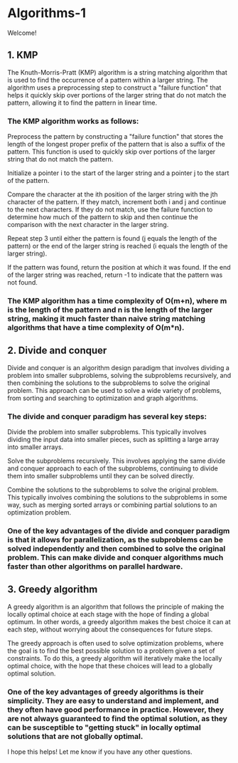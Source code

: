 # Algorithms-1
Welcome!

## 1. KMP 
The Knuth-Morris-Pratt (KMP) algorithm is a string matching algorithm that is used to find the occurrence of a pattern within a larger string. The algorithm uses a preprocessing step to construct a "failure function" that helps it quickly skip over portions of the larger string that do not match the pattern, allowing it to find the pattern in linear time.

### The KMP algorithm works as follows:

Preprocess the pattern by constructing a "failure function" that stores the length of the longest proper prefix of the pattern that is also a suffix of the pattern. This function is used to quickly skip over portions of the larger string that do not match the pattern.

Initialize a pointer i to the start of the larger string and a pointer j to the start of the pattern.

Compare the character at the ith position of the larger string with the jth character of the pattern. If they match, increment both i and j and continue to the next characters. If they do not match, use the failure function to determine how much of the pattern to skip and then continue the comparison with the next character in the larger string.

Repeat step 3 until either the pattern is found (j equals the length of the pattern) or the end of the larger string is reached (i equals the length of the larger string).

If the pattern was found, return the position at which it was found. If the end of the larger string was reached, return -1 to indicate that the pattern was not found.

### The KMP algorithm has a time complexity of O(m+n), where m is the length of the pattern and n is the length of the larger string, making it much faster than naive string matching algorithms that have a time complexity of O(m*n).

## 2. Divide and conquer
Divide and conquer is an algorithm design paradigm that involves dividing a problem into smaller subproblems, solving the subproblems recursively, and then combining the solutions to the subproblems to solve the original problem. This approach can be used to solve a wide variety of problems, from sorting and searching to optimization and graph algorithms.

### The divide and conquer paradigm has several key steps:

Divide the problem into smaller subproblems. This typically involves dividing the input data into smaller pieces, such as splitting a large array into smaller arrays.

Solve the subproblems recursively. This involves applying the same divide and conquer approach to each of the subproblems, continuing to divide them into smaller subproblems until they can be solved directly.

Combine the solutions to the subproblems to solve the original problem. This typically involves combining the solutions to the subproblems in some way, such as merging sorted arrays or combining partial solutions to an optimization problem.

### One of the key advantages of the divide and conquer paradigm is that it allows for parallelization, as the subproblems can be solved independently and then combined to solve the original problem. This can make divide and conquer algorithms much faster than other algorithms on parallel hardware.

## 3. Greedy algorithm
A greedy algorithm is an algorithm that follows the principle of making the locally optimal choice at each stage with the hope of finding a global optimum. In other words, a greedy algorithm makes the best choice it can at each step, without worrying about the consequences for future steps.

The greedy approach is often used to solve optimization problems, where the goal is to find the best possible solution to a problem given a set of constraints. To do this, a greedy algorithm will iteratively make the locally optimal choice, with the hope that these choices will lead to a globally optimal solution.

### One of the key advantages of greedy algorithms is their simplicity. They are easy to understand and implement, and they often have good performance in practice. However, they are not always guaranteed to find the optimal solution, as they can be susceptible to "getting stuck" in locally optimal solutions that are not globally optimal.

I hope this helps! Let me know if you have any other questions.
